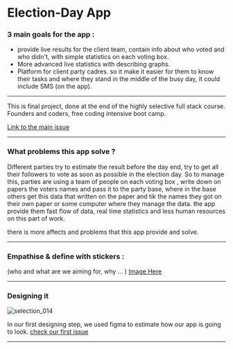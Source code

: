 # **Election-Day App**
### 3 main goals for the app :
- provide live results for the client team, contain info about who voted and who didn't, with simple statistics on each voting box.
- More advanced live statistics with describing graphs.
-  Platform for client party cadres. so it make it easier for them to know their tasks and where they stand in the middle of the busy day, it could include SMS (on the app). 

________
This is final project,
done at the end of the  highly selective full stack course.
Founders and coders, free coding intensive boot camp.

 [
Link to the main issue](https://github.com/foundersandcoders/nazareth-project-leads/issues/13)
________
### What problems this app solve ?
Different parties try to estimate the result before the day end,
try to get all their followers to vote as soon as possible in the election day.
So to manage this, parties are using a team of people on each voting box , 
write down on papers the voters names and pass it to the party base,
where in the base others get this data that written on the paper and tik the names they got on their own paper or some computer where they manage the data.
the app provide them fast flow of data, real time statistics and less human resources on this part of work.

there is more affects and problems that this app provide and solve.
________
### Empathise & define with stickers : 
(who and what are we aiming for, why ... )
[Image Here](https://user-images.githubusercontent.com/36166288/45060191-9b84d180-b0a7-11e8-8414-43f603b390f1.jpeg)
________
### Designing it
![selection_014](https://user-images.githubusercontent.com/36166288/45060602-41850b80-b0a9-11e8-8bfd-5fedd93e8873.png)

In our first designing step, 
we used figma to estimate how our app is going to look.
[check our first issue](https://github.com/tawfiknasser/Election-Day-App/issues/1) 
_________
